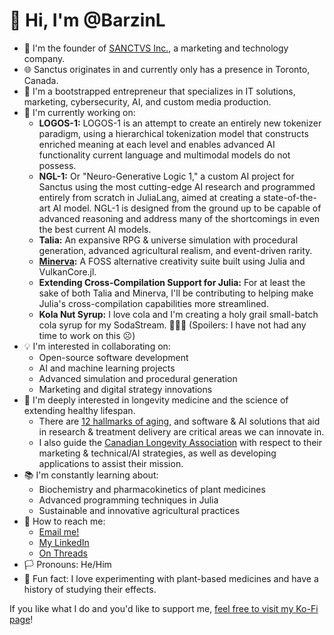 # 👋 Hi, I'm @BarzinL
- 🚀 I'm the founder of [SANCTVS Inc.](https://www.sanctus.ca), a marketing and technology company.
- 🌐 Sanctus originates in and currently only has a presence in Toronto, Canada.
- 💼 I'm a bootstrapped entrepreneur that specializes in IT solutions, marketing, cybersecurity, AI, and custom media production.
- 🔧 I'm currently working on:
  - **LOGOS-1:** LOGOS-1 is an attempt to create an entirely new tokenizer paradigm, using a hierarchical tokenization model that constructs enriched meaning at each level and enables advanced AI functionality current language and multimodal models do not possess.
  - **NGL-1:** Or "Neuro-Generative Logic 1," a custom AI project for Sanctus using the most cutting-edge AI research and programmed entirely from scratch in JuliaLang, aimed at creating a state-of-the-art AI model. NGL-1 is designed from the ground up to be capable of advanced reasoning and address many of the shortcomings in even the best current AI models.
  - **Talia:** An expansive RPG & universe simulation with procedural generation, advanced agricultural realism, and event-driven rarity.
  - **[Minerva](https://github.com/sanctus-inc/Minerva):** A FOSS alternative creativity suite built using Julia and VulkanCore.jl.
  - **Extending Cross-Compilation Support for Julia:** For at least the sake of both Talia and Minerva, I'll be contributing to helping make Julia's cross-compilation capabilities more streamlined.
  - **Kola Nut Syrup:** I love cola and I'm creating a holy grail small-batch cola syrup for my SodaStream. 🤷🏻‍♂️ (Spoilers: I have not had any time to work on this ☹️)
- 💡 I'm interested in collaborating on:
  - Open-source software development
  - AI and machine learning projects
  - Advanced simulation and procedural generation
  - Marketing and digital strategy innovations
- 🧬 I'm deeply interested in longevity medicine and the science of extending healthy lifespan.
  - There are [12 hallmarks of aging](images/12Hallmarks2.jpg), and software & AI solutions that aid in research & treatment delivery are critical areas we can innovate in.
  - I also guide the [Canadian Longevity Association](https://www.canadianlongevity.ca/) with respect to their marketing & technical/AI strategies, as well as developing applications to assist their mission.
- 📚 I'm constantly learning about:
  - Biochemistry and pharmacokinetics of plant medicines
  - Advanced programming techniques in Julia
  - Sustainable and innovative agricultural practices
- 💌 How to reach me:
  - [Email me!](mailto:barzin@duck.com)
  - [My LinkedIn](https://www.linkedin.com/in/barzin-lotfabadi/)
  - [On Threads](https://www.threads.net/@barzinlotfabadi)
- 🏳️ Pronouns: He/Him
- 🎉 Fun fact: I love experimenting with plant-based medicines and have a history of studying their effects.

If you like what I do and you'd like to support me, [feel free to visit my Ko-Fi page](https://ko-fi.com/barzin)!

<!--
BarzinL/BarzinL is a ✨ special ✨ repository because its `README.md` (this file) appears on your GitHub profile.
You can click the Preview link to take a look at your changes.
-->
